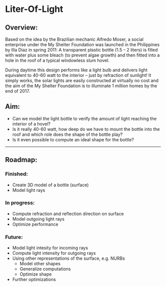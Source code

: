 # Liter-Of-Light
## Overview:
Based on the idea by the Brazilian mechanic Alfredo Moser, a social enterprise under the My Shelter Foundation was launched in the Philippines by Illa Diaz in spring 2011: A transparent plastic bottle (1.5 – 2 liters) is filled with water plus some bleach (to prevent algae growth) and then fitted into a hole in the roof of a typical windowless slum hovel.

During daytime this design performs like a light bulb and delivers light equivalent to 40-60 watt to the interior – just by refraction of sunlight! It simply works, the solar lights are easily constructed at virtually no cost and the aim of the My Shelter Foundation is to illuminate 1 million homes by the end of 2017. 

## Aim:
+ Can we model the light bottle to verify the amount of light reaching the interior of a hovel? 
+ Is it really 40-60 watt, how deep do we have to mount the bottle into the roof and which role does the shape of the bottle play? 
+ Is it even possible to compute an ideal shape for the bottle? 

***

## Roadmap:
### Finished:
+ Create 3D model of a bottle (surface)
+ Model light rays

### In progress:
+ Compute refraction and reflection direction on surface
+ Model outgoing light rays
+ Optimize performance

### Future:
+ Model light intesity for incoming rays
+ Compute light intensity for outgoing rays
+ Using other representations of the surface, e.g. NURBs
    + Model other shapes
    + Generalize computations
    + Optimize shape
+ Further optimizations
